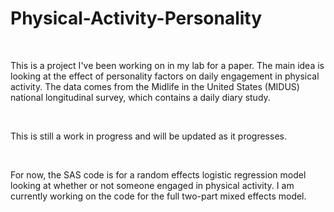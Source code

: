 # Physical-Activity-Personality 

<br>

This is a project I've been working on in my lab for a paper. The main idea is looking at the effect of personality factors on daily engagement in physical activity. The data comes from the Midlife in the United States (MIDUS) national longitudinal survey, which contains a daily diary study. 

<br>

This is still a work in progress and will be updated as it progresses. 

<br>

For now, the SAS code is for a random effects logistic regression model looking at whether or not someone engaged in physical activity. I am currently working on the code for the full two-part mixed effects model. 